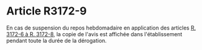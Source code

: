 # Article R3172-9

  
En cas de suspension du repos hebdomadaire en application des articles [R. 3172-6 à R. 3172-8][1], la copie de l'avis est affichée dans l'établissement pendant toute la durée de la dérogation.

 [1]: /affichCodeArticle.do?cidTexte=LEGITEXT000006072050&idArticle=LEGIARTI000018487132&dateTexte=&categorieLien=cid